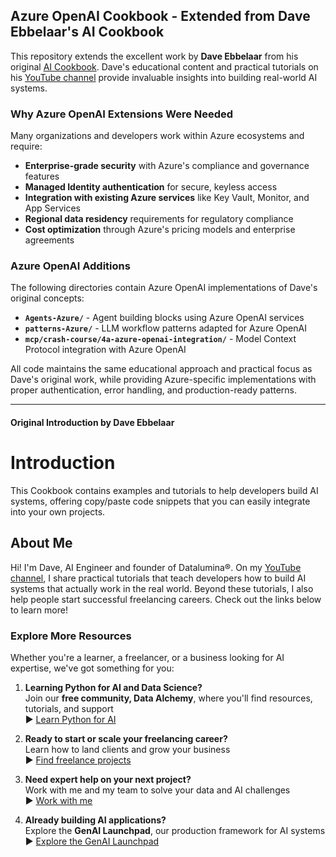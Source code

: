 ## Azure OpenAI Cookbook - Extended from Dave Ebbelaar's AI Cookbook

This repository extends the excellent work by **Dave Ebbelaar** from his original [AI Cookbook](https://github.com/daveebbelaar/ai-cookbook). Dave's educational content and practical tutorials on his [YouTube channel](https://www.youtube.com/@daveebbelaar) provide invaluable insights into building real-world AI systems.

### Why Azure OpenAI Extensions Were Needed

Many organizations and developers work within Azure ecosystems and require:
- **Enterprise-grade security** with Azure's compliance and governance features
- **Managed Identity authentication** for secure, keyless access
- **Integration with existing Azure services** like Key Vault, Monitor, and App Services
- **Regional data residency** requirements for regulatory compliance
- **Cost optimization** through Azure's pricing models and enterprise agreements

### Azure OpenAI Additions

The following directories contain Azure OpenAI implementations of Dave's original concepts:

- **`Agents-Azure/`** - Agent building blocks using Azure OpenAI services
- **`patterns-Azure/`** - LLM workflow patterns adapted for Azure OpenAI
- **`mcp/crash-course/4a-azure-openai-integration/`** - Model Context Protocol integration with Azure OpenAI

All code maintains the same educational approach and practical focus as Dave's original work, while providing Azure-specific implementations with proper authentication, error handling, and production-ready patterns.

---

#### Original Introduction by Dave Ebbelaar




# Introduction

This Cookbook contains examples and tutorials to help developers build AI systems, offering copy/paste code snippets that you can easily integrate into your own projects.

## About Me

Hi! I'm Dave, AI Engineer and founder of Datalumina®. On my [YouTube channel](https://www.youtube.com/@daveebbelaar?sub_confirmation=1), I share practical tutorials that teach developers how to build AI systems that actually work in the real world. Beyond these tutorials, I also help people start successful freelancing careers. Check out the links below to learn more!

### Explore More Resources

Whether you're a learner, a freelancer, or a business looking for AI expertise, we've got something for you:

1. **Learning Python for AI and Data Science?**  
   Join our **free community, Data Alchemy**, where you'll find resources, tutorials, and support  
   ▶︎ [Learn Python for AI](https://www.skool.com/data-alchemy)

2. **Ready to start or scale your freelancing career?**  
   Learn how to land clients and grow your business  
   ▶︎ [Find freelance projects](https://www.datalumina.com/data-freelancer)

3. **Need expert help on your next project?**  
   Work with me and my team to solve your data and AI challenges  
   ▶︎ [Work with me](https://www.datalumina.com/solutions)

4. **Already building AI applications?**  
   Explore the **GenAI Launchpad**, our production framework for AI systems  
   ▶︎ [Explore the GenAI Launchpad](https://launchpad.datalumina.com/)
